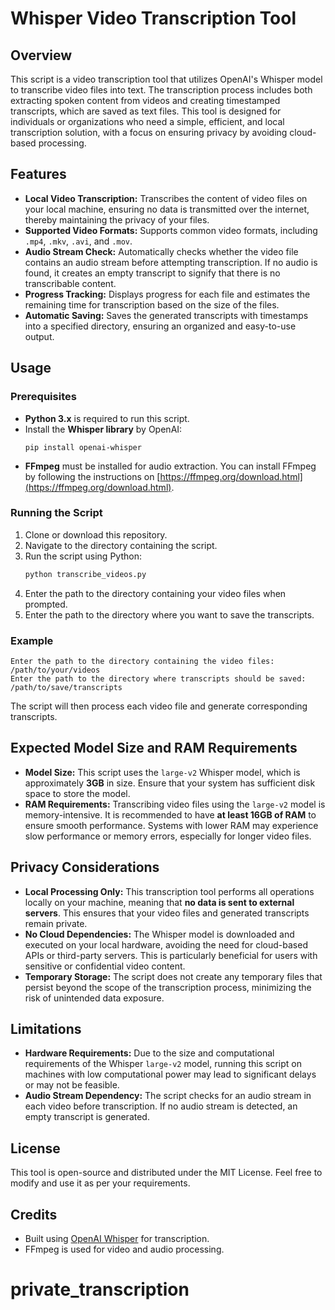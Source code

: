 
# Whisper Video Transcription Tool

## Overview

This script is a video transcription tool that utilizes OpenAI's Whisper model to transcribe video files into text. The transcription process includes both extracting spoken content from videos and creating timestamped transcripts, which are saved as text files. This tool is designed for individuals or organizations who need a simple, efficient, and local transcription solution, with a focus on ensuring privacy by avoiding cloud-based processing.

## Features

- **Local Video Transcription:** Transcribes the content of video files on your local machine, ensuring no data is transmitted over the internet, thereby maintaining the privacy of your files.
- **Supported Video Formats:** Supports common video formats, including `.mp4`, `.mkv`, `.avi`, and `.mov`.
- **Audio Stream Check:** Automatically checks whether the video file contains an audio stream before attempting transcription. If no audio is found, it creates an empty transcript to signify that there is no transcribable content.
- **Progress Tracking:** Displays progress for each file and estimates the remaining time for transcription based on the size of the files.
- **Automatic Saving:** Saves the generated transcripts with timestamps into a specified directory, ensuring an organized and easy-to-use output.

## Usage

### Prerequisites

- **Python 3.x** is required to run this script.
- Install the **Whisper library** by OpenAI: 
  ```
  pip install openai-whisper
  ```
- **FFmpeg** must be installed for audio extraction. You can install FFmpeg by following the instructions on [https://ffmpeg.org/download.html](https://ffmpeg.org/download.html).

### Running the Script

1. Clone or download this repository.
2. Navigate to the directory containing the script.
3. Run the script using Python:
   ```bash
   python transcribe_videos.py
   ```
4. Enter the path to the directory containing your video files when prompted.
5. Enter the path to the directory where you want to save the transcripts.

### Example

```
Enter the path to the directory containing the video files: /path/to/your/videos
Enter the path to the directory where transcripts should be saved: /path/to/save/transcripts
```

The script will then process each video file and generate corresponding transcripts.

## Expected Model Size and RAM Requirements

- **Model Size:** This script uses the `large-v2` Whisper model, which is approximately **3GB** in size. Ensure that your system has sufficient disk space to store the model.
- **RAM Requirements:** Transcribing video files using the `large-v2` model is memory-intensive. It is recommended to have **at least 16GB of RAM** to ensure smooth performance. Systems with lower RAM may experience slow performance or memory errors, especially for longer video files.

## Privacy Considerations

- **Local Processing Only:** This transcription tool performs all operations locally on your machine, meaning that **no data is sent to external servers**. This ensures that your video files and generated transcripts remain private.
- **No Cloud Dependencies:** The Whisper model is downloaded and executed on your local hardware, avoiding the need for cloud-based APIs or third-party servers. This is particularly beneficial for users with sensitive or confidential video content.
- **Temporary Storage:** The script does not create any temporary files that persist beyond the scope of the transcription process, minimizing the risk of unintended data exposure.

## Limitations

- **Hardware Requirements:** Due to the size and computational requirements of the Whisper `large-v2` model, running this script on machines with low computational power may lead to significant delays or may not be feasible.
- **Audio Stream Dependency:** The script checks for an audio stream in each video before transcription. If no audio stream is detected, an empty transcript is generated.

## License

This tool is open-source and distributed under the MIT License. Feel free to modify and use it as per your requirements.

## Credits

- Built using [OpenAI Whisper](https://github.com/openai/whisper) for transcription.
- FFmpeg is used for video and audio processing.
# private_transcription
